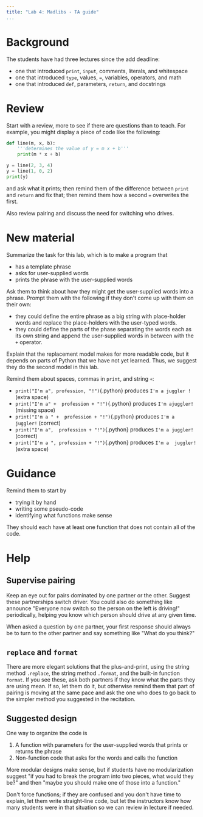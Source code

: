 ```yaml
---
title: "Lab 4: Madlibs - TA guide"
...
```


# Background

The students have had three lectures since the add deadline:

-   one that introduced `print`, `input`, comments, literals, and whitespace
-   one that introduced `type`, values, `=`, variables, operators, and math
-   one that introduced `def`, parameters, `return`, and docstrings

# Review

Start with a review, more to see if there are questions than to teach.
For example, you might display a piece of code like the following:

````python
def line(m, x, b):
    '''determines the value of y = m x + b'''
    print(m * x + b)

y = line(2, 3, 4)
y = line(1, 0, 2)
print(y)
````

and ask what it prints; then remind them of the difference between `print` and `return` and fix that; then remind them how a second `=` overwrites the first.

Also review pairing and discuss the need for switching who drives.

# New material

Summarize the task for this lab, which is to make a program that 

- has a template phrase
- asks for user-supplied words
- prints the phrase with the user-supplied words

Ask them to think about how they might get the user-supplied words into a phrase.
Prompt them with the following if they don't come up with them on their own:

- they could define the entire phrase as a big string with place-holder words and replace the place-holders with the user-typed words.
- they could define the parts of the phase separating the words each as its own string and append the user-supplied words in between with the `+` operator.

Explain that the replacement model makes for more readable code,
but it depends on parts of Python that we have not yet learned.
Thus, we suggest they do the second model in this lab.

Remind them about spaces, commas in `print`, and string `+`:

- `print("I'm a", profession, "!")`{.python} produces `I'm a juggler !` (extra space)
- `print("I'm a" +  profession + "!")`{.python} produces `I'm ajuggler!` (missing space)
- `print("I'm a " +  profession + "!")`{.python} produces `I'm a juggler!` (correct)
- `print("I'm a",  profession + "!")`{.python} produces `I'm a juggler!` (correct)
- `print("I'm a ", profession + "!")`{.python} produces `I'm a  juggler!` (extra space)

# Guidance

Remind them to start by

-   trying it by hand
-   writing some pseudo-code
-   identifying what functions make sense

They should each have at least one function that does not contain all of the code.

# Help

## Supervise pairing

Keep an eye out for pairs dominated by one partner or the other.
Suggest these partnerships switch driver.
You could also do something like announce "Everyone now switch so the person on the left is driving!" periodically, helping you know which person should drive at any given time.

When asked a question by one partner, your first response should always be to turn to the other partner and say something like "What do you think?"

## `replace` and `format`

There are more elegant solutions that the plus-and-print, using the string method `.replace`, the string method `.format`, and the built-in function `format`.
If you see these, ask both partners if they know what the parts they are using mean.
If so, let them do it, but otherwise remind them that part of pairing is moving at the same pace and ask the one who does to go back to the simpler method you suggested in the recitation.

## Suggested design

One way to organize the code is

1.  A function with parameters for the user-supplied words that prints or returns the phrase
1.  Non-function code that asks for the words and calls the function

More modular designs make sense, but if students have no modularization suggest "if you had to break the program into two pieces, what would they be?" and then "maybe you should make one of those into a function."

Don't force functions; if they are confused and you don't have time to explain, let them write straight-line code, but let the instructors know how many students were in that situation so we can review in lecture if needed.

